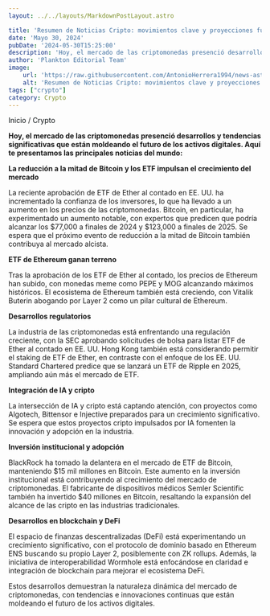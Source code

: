 ```yaml
---
layout: ../../layouts/MarkdownPostLayout.astro

title: 'Resumen de Noticias Cripto: movimientos clave y proyecciones futuras'
date: 'Mayo 30, 2024'
pubDate: '2024-05-30T15:25:00'
description: 'Hoy, el mercado de las criptomonedas presenció desarrollos y tendencias significativas que están moldeando el futuro de los activos digitales.'
author: 'Plankton Editorial Team'
image:
    url: 'https://raw.githubusercontent.com/AntonioHerrera1994/news-astro/master/src/assets/crypto/crypto166.webp'
    alt: 'Resumen de Noticias Cripto: movimientos clave y proyecciones futuras'
tags: ["crypto"]
category: Crypto
---
```


<style>
    ul{
        font-family: 'Helvetica', sans-serif;
    }
</style>

<span><a href="/" style="text-decoration:none;color:#0F1416">Inicio</a> / <a href="/crypto" style="text-decoration:none;color:#0F1416">Crypto</a></span>

<p style="font-weight: bold;">Hoy, el mercado de las criptomonedas presenció desarrollos y tendencias significativas que están moldeando el futuro de los activos digitales. Aquí te presentamos las principales noticias del mundo:</p>

**La reducción a la mitad de Bitcoin y los ETF impulsan el crecimiento del mercado**

La reciente aprobación de ETF de Ether al contado en EE. UU. ha incrementado la confianza de los inversores, lo que ha llevado a un aumento en los precios de las criptomonedas. Bitcoin, en particular, ha experimentado un aumento notable, con expertos que predicen que podría alcanzar los $77,000 a finales de 2024 y $123,000 a finales de 2025. Se espera que el próximo evento de reducción a la mitad de Bitcoin también contribuya al mercado alcista.

**ETF de Ethereum ganan terreno**

Tras la aprobación de los ETF de Ether al contado, los precios de Ethereum han subido, con monedas meme como PEPE y MOG alcanzando máximos históricos. El ecosistema de Ethereum también está creciendo, con Vitalik Buterin abogando por Layer 2 como un pilar cultural de Ethereum.

**Desarrollos regulatorios**

La industria de las criptomonedas está enfrentando una regulación creciente, con la SEC aprobando solicitudes de bolsa para listar ETF de Ether al contado en EE. UU. Hong Kong también está considerando permitir el staking de ETF de Ether, en contraste con el enfoque de los EE. UU. Standard Chartered predice que se lanzará un ETF de Ripple en 2025, ampliando aún más el mercado de ETF.

**Integración de IA y cripto**

La intersección de IA y cripto está captando atención, con proyectos como Algotech, Bittensor e Injective preparados para un crecimiento significativo. Se espera que estos proyectos cripto impulsados por IA fomenten la innovación y adopción en la industria.

**Inversión institucional y adopción**

BlackRock ha tomado la delantera en el mercado de ETF de Bitcoin, manteniendo $15 mil millones en Bitcoin. Este aumento en la inversión institucional está contribuyendo al crecimiento del mercado de criptomonedas. El fabricante de dispositivos médicos Semler Scientific también ha invertido $40 millones en Bitcoin, resaltando la expansión del alcance de las cripto en las industrias tradicionales.

**Desarrollos en blockchain y DeFi**

El espacio de finanzas descentralizadas (DeFi) está experimentando un crecimiento significativo, con el protocolo de dominio basado en Ethereum ENS buscando su propio Layer 2, posiblemente con ZK rollups. Además, la iniciativa de interoperabilidad Wormhole está enfocándose en claridad e integración de blockchain para mejorar el ecosistema DeFi.

Estos desarrollos demuestran la naturaleza dinámica del mercado de criptomonedas, con tendencias e innovaciones continuas que están moldeando el futuro de los activos digitales.

